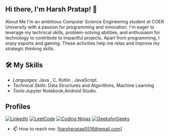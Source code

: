 ## Hi there, I'm Harsh Pratap! 👋

About Me
I'm an ambitious Computer Science Engineering student at COER University with a passion for programming and innovation. I'm eager to leverage my technical skills, problem-solving abilities, and enthusiasm for technology to contribute to impactful projects.
Apart from programming, I enjoy esports and gaming. These activities help me relax and improve my strategic thinking skills.

## 🛠 My Skills
- *Languages*: Java , C, Kotlin , JavaScript.
- *Technical Skills*: Data Structures and Algorithms, Machine Learning
- *Tools*:Jupyter Notebook,Android Studio.
 
## Profiles
[![LinkedIn](https://img.icons8.com/fluent/48/000000/linkedin.png)]((https://www.linkedin.com/in/harsh-pratap-82067024b/))
[![LeetCode](https://img.icons8.com/external-tal-revivo-shadow-tal-revivo/48/000000/external-level-up-your-coding-skills-and-quickly-land-a-job-logo-shadow-tal-revivo.png)](https://leetcode.com/u/harshdrax0516/)
[![Coding Ninjas](https://img.icons8.com/color/48/000000/ninja-head.png)](https://www.naukri.com/code360/profile/harshNoob)
[![GeeksforGeeks](https://icons8.com/icon/AbQBhN9v62Ob/geeksforgeeks)](https://www.geeksforgeeks.org/user/harshdr5tdx/)


- 📫 How to reach me: [harshpratap0516@gmail.com]
